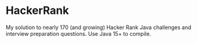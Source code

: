 # HackerRank
My solution to nearly 170 (and growing) Hacker Rank Java challenges and interview preparation questions. Use Java 15+ to compile.
